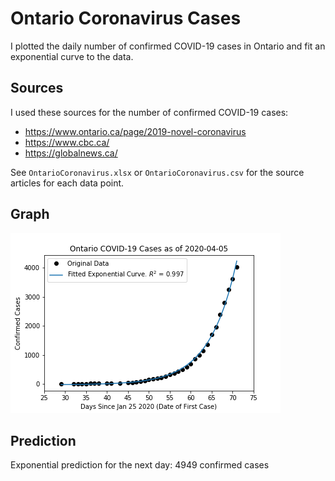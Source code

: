 # Ontario Coronavirus Cases
I plotted the daily number of confirmed COVID-19 cases in Ontario and fit an
exponential curve to the data.

## Sources
I used these sources for the number of confirmed COVID-19 cases:
* https://www.ontario.ca/page/2019-novel-coronavirus
* https://www.cbc.ca/
* https://globalnews.ca/

See `OntarioCoronavirus.xlsx` or `OntarioCoronavirus.csv` for the source
articles for each data point.

## Graph
![Graph of Ontario COVID-19 Cases](https://github.com/deanhuiwang/ontario-coronavirus/blob/master/img/2020-04-05.png)

## Prediction
Exponential prediction for the next day: 4949 confirmed cases

